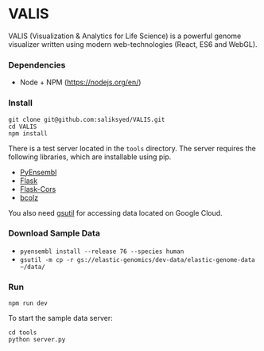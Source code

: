 # VALIS

VALIS (Visualization & Analytics for Life Science) is a powerful genome visualizer written using modern web-technologies (React, ES6 and WebGL). 

### Dependencies
* Node + NPM (https://nodejs.org/en/)

### Install

```
git clone git@github.com:saliksyed/VALIS.git
cd VALIS
npm install
```
There is a test server located in the `tools` directory. The server requires the following libraries, which are installable using pip.
* [PyEnsembl](https://github.com/hammerlab/pyensembl)
* [Flask](http://flask.pocoo.org/)
* [Flask-Cors](http://flask-cors.readthedocs.io/en/latest/)
* [bcolz](http://bcolz.blosc.org/en/latest/)

You also need [gsutil](https://cloud.google.com/storage/docs/gsutil) for accessing data located on Google Cloud.

### Download Sample Data
* `pyensembl install --release 76 --species human`
* `gsutil -m cp -r gs://elastic-genomics/dev-data/elastic-genome-data ~/data/`


### Run
```
npm run dev
```

To start the sample data server:
```
cd tools
python server.py
```


